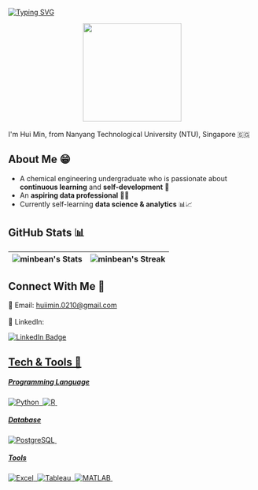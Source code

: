 
[![Typing SVG](https://readme-typing-svg.herokuapp.com?font=Ubuntu&pause=1000&color=037DF9FF&width=435&lines=Hello+there!+%F0%9F%98%8A%F0%9F%91%8B)](https://git.io/typing-svg)

<div id="header" align="center">
  <img src="https://media.giphy.com/media/RkX2zcpO79EAf82ESl/giphy.gif" width="200"/>
</div>
<br>
I'm Hui Min, from Nanyang Technological University (NTU), Singapore 🇸🇬

## About Me 😁

- A chemical engineering undergraduate who is passionate about **continuous learning** and **self-development** 🌱
- An **aspiring data professional** 👩‍💻 
- Currently self-learning **data science & analytics** 📊📈

## GitHub Stats 📊
| ![minbean's Stats](https://github-readme-stats.vercel.app/api?username=minbean&theme=dark&show_icons=true&hide_border=true&count_private=true) | ![minbean's Streak](https://github-readme-streak-stats.herokuapp.com/?user=minbean&theme=dark&hide_border=true)|
| ----------------------------------------------------------------------- | ----------------------------------------------------------------------- |

## Connect With Me 👥
📩 Email: huiimin.0210@gmail.com <br>
<br>
💼 LinkedIn: 
<div id="badges">
  <a href="https://www.linkedin.com/in/hhuimin/">
  <img src="https://img.shields.io/badge/LinkedIn-blue?style=for-the-badge&logo=linkedin&logoColor=white" alt="LinkedIn Badge"/>
</div>
<img src="https://komarev.com/ghpvc/?username=minbean&style=flat-square&color=blue" alt=""/>

## Tech & Tools 🔧
##### Programming Language
<div>
  <img src="https://img.shields.io/badge/Python-4584b6?style=for-the-badge&logo=python&logoColor=ffde57" title="Python" alt="Python" />&nbsp;
  <img src="https://img.shields.io/badge/R-165CAA?style=for-the-badge&logo=R&logoColor=white" title="R" alt="R" />&nbsp;
</div>

##### Database
<div>
  <img src="https://img.shields.io/badge/PostgreSQL-316192?style=for-the-badge&logo=postgresql&logoColor=white" title="PostgreSQL" alt="PostgreSQL"/>&nbsp;
</div>

##### Tools
<div>
  <img src="https://img.shields.io/badge/Microsoft_Excel-1d6f42?style=for-the-badge&logo=microsoft-excel&logoColor=white" title="Excel" alt="Excel"/>&nbsp;
  <img src="https://img.shields.io/badge/Tableau-E97627?style=for-the-badge&logo=Tableau&logoColor=white" title="Tableau" alt="Tableau" />&nbsp;
  <img src="https://img.shields.io/badge/MATLAB-49c3c3?style=for-the-badge&logo=Matlab&logoColor=white" title="MATLAB" alt="MATLAB"/>&nbsp;
</div>

